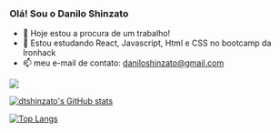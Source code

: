 ### Olá! Sou o Danilo Shinzato

- 🔭 Hoje estou a procura de um trabalho!
- 🌱 Estou estudando React, Javascript, Html e CSS no bootcamp da Ironhack
- 📫 meu e-mail de contato: daniloshinzato@gmail.com

 <a href="https://www.linkedin.com/in/danilo-shinzato-webdeveloper-react-javascript-html-css/" target="_blank"><img src="https://img.shields.io/badge/-LinkedIn-%230077B5?style=for-the-badge&logo=linkedin&logoColor=white" target="_blank"></a> 


[![dtshinzato's GitHub stats](https://github-readme-stats.vercel.app/api?username=dtshinzato&theme=tokyonight)](https://github.com/dtshinzato/github-readme-stats)

[![Top Langs](https://github-readme-stats.vercel.app/api/top-langs/?username=dtshinzato&theme=tokyonight)](https://github.com/dtshinzato/github-readme-stats)




